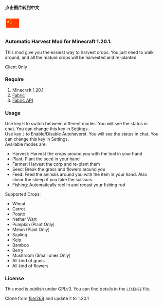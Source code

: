 #### 点击图片转到中文
<a href=Readme.md><img src=".github/icon/CHINA.png"></a>

### Automatic Harvest Mod for Minecraft 1.20.1.
This mod give you the easiest way to harvest crops.
You just need to walk around, and all the mature crops will be harvested and re-planted.

<u>Client Only</u>

### Require
1. Minecraft 1.20.1
2. [Fabric](https://fabricmc.net/wiki/install)
3. [Fabric API](https://www.curseforge.com/minecraft/mc-mods/fabric-api)

### Usage
Use key `H` to switch between different modes. You will see the status in chat. You can change this key in Settings.  
Use key `J` to Enable/Disable Autohaverst. You will see the status in chat. You can change this key in Settings.  
Available modes are:  

- Harvest: Harvest the crops around you with the tool in your hand
- Plant: Plant the seed in your hand
- Farmer: Harvest the corp and re-plant them
- Seed: Break the grass and flowers around you
- Feed: Feed the animals around you with the item in your hand. Also shear the sheep if you take the scissors
- Fishing: Automatically reel in and recast your fishing rod 

Supported Crops:

- Wheat
- Carrot
- Potato
- Nether Wart
- Pumpkin (Plant Only)
- Melon (Plant Only)
- Sapling
- Kelp
- Bamboo
- Berry
- Mushroom (Small ones Only)
- All kind of grass
- All kind of flowers

### License
This mod is publish under GPLv3.
You can find details in the `LICENSE` file.

Clone from [flier268](https://github.com/flier268/AutoHarvestMod) and update it to 1.20.1
